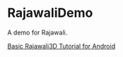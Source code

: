 # RajawaliDemo

A demo for Rajawali.

[Basic Rajawali3D Tutorial for Android](http://www.clintonmedbery.com/basic-rajawali3d-tutorial-for-android/)